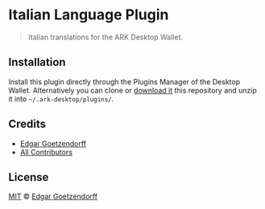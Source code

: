 # Italian Language Plugin

> Italian translations for the ARK Desktop Wallet.

## Installation

Install this plugin directly through the Plugins Manager of the Desktop Wallet. Alternatively you can clone or [download it](https://github.com/dated/transaction-export-plugin/archive/master.zip) this repository and unzip it into `~/.ark-desktop/plugins/`.

## Credits

- [Edgar Goetzendorff](https://github.com/dated)
- [All Contributors](../../contributors)

## License

[MIT](LICENSE) © [Edgar Goetzendorff](https://github.com/dated)
